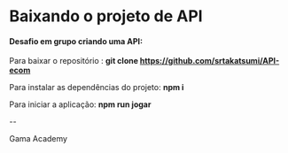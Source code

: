 # Baixando o projeto de API

<h4>Desafio em grupo criando uma API:</h4>

Para baixar o repositório : <b>git clone https://github.com/srtakatsumi/API-ecom </b>

Para instalar as dependências do projeto: <b>npm i</b>

Para iniciar a aplicação: <b>npm run jogar</b>

--

Gama Academy
